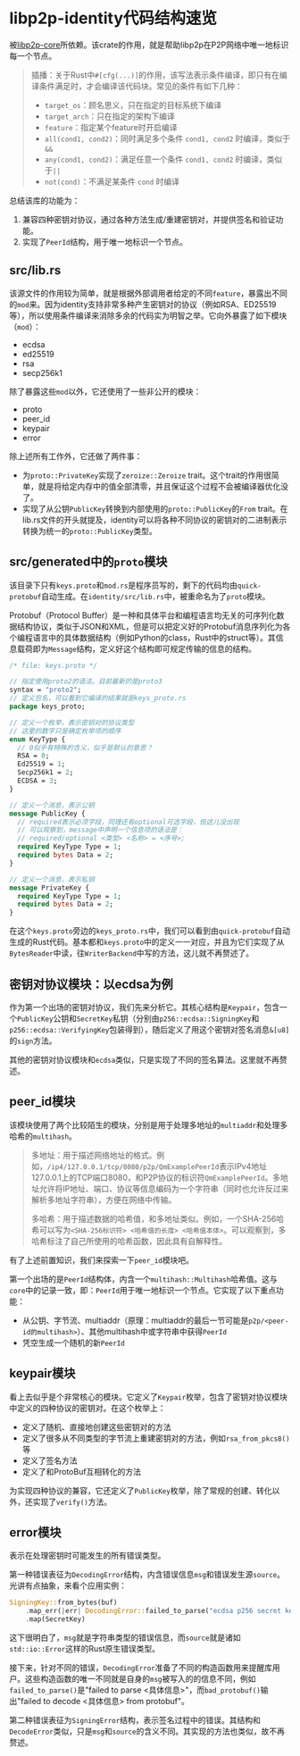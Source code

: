 # libp2p-identity代码结构速览

被<a href="../core/note.md" target="_self">libp2p-core</a>所依赖。该crate的作用，就是帮助libp2p在P2P网络中唯一地标识每一个节点。

> 插播：关于Rust中`#[cfg(...)]`的作用，该写法表示条件编译，即只有在编译条件满足时，才会编译该代码块。常见的条件有如下几种：
>
> - `target_os`：顾名思义，只在指定的目标系统下编译
> - `target_arch`：只在指定的架构下编译
> - `feature`：指定某个feature时开启编译
> - `all(cond1, cond2)`：同时满足多个条件 `cond1, cond2` 时编译，类似于`&&`
> - `any(cond1, cond2)`：满足任意一个条件 `cond1, cond2` 时编译，类似于`||`
> - `not(cond)`：不满足某条件 `cond` 时编译

总结该库的功能为：
1. 兼容四种密钥对协议，通过各种方法生成/重建密钥对，并提供签名和验证功能。
2. 实现了`PeerId`结构，用于唯一地标识一个节点。

## src/lib.rs

该源文件的作用较为简单，就是根据外部调用者给定的不同`feature`，暴露出不同的`mod`来。因为identity支持非常多种产生密钥对的协议（例如RSA、ED25519等），所以使用条件编译来消除多余的代码实为明智之举。它向外暴露了如下模块（`mod`）：

- ecdsa
- ed25519
- rsa
- secp256k1

除了暴露这些`mod`以外，它还使用了一些非公开的模块：

- proto
- peer_id
- keypair
- error

除上述所有工作外，它还做了两件事：

- 为`proto::PrivateKey`实现了`zeroize::Zeroize` trait。这个trait的作用很简单，就是将给定内存中的值全部清零，并且保证这个过程不会被编译器优化没了。
- 实现了从公钥`PublicKey`转换到内部使用的`proto::PublicKey`的`From` trait。在lib.rs文件的开头就提及，identity可以将各种不同协议的密钥对的二进制表示转换为统一的`proto::PublicKey`类型。

## src/generated中的`proto`模块

该目录下只有`keys.proto`和`mod.rs`是程序员写的，剩下的代码均由`quick-protobuf`自动生成。在`identity/src/lib.rs`中，被重命名为了`proto`模块。

Protobuf（Protocol Buffer）是一种和具体平台和编程语言均无关的可序列化数据结构协议，类似于JSON和XML，但是可以把定义好的Protobuf消息序列化为各个编程语言中的具体数据结构（例如Python的class，Rust中的struct等）。其信息载荷即为`Message`结构，定义好这个结构即可规定传输的信息的结构。

```proto
/* file: keys.proto */

// 指定使用proto2的语法。目前最新的是proto3
syntax = "proto2";
// 定义包名，可以看到它编译的结果就是keys_proto.rs
package keys_proto;

// 定义一个枚举，表示密钥对的协议类型
// 这里的数字只是确定枚举项的顺序
enum KeyType {
  // 0似乎有特殊的含义，似乎是默认的意思？
  RSA = 0;
  Ed25519 = 1;
  Secp256k1 = 2;
  ECDSA = 3;
}

// 定义一个消息，表示公钥
message PublicKey {
  // required表示必须字段，同理还有optional可选字段，但这儿没出现
  // 可以观察到，message中声明一个信息项的语法是：
  // required/optional <类型> <名称> = <序号>;
  required KeyType Type = 1;
  required bytes Data = 2;
}

// 定义一个消息，表示私钥
message PrivateKey {
  required KeyType Type = 1;
  required bytes Data = 2;
}
```

在这个`keys.proto`旁边的`keys_proto.rs`中，我们可以看到由`quick-protobuf`自动生成的Rust代码。基本都和`keys.proto`中的定义一一对应，并且为它们实现了从`BytesReader`中读，往`WriterBackend`中写的方法，这儿就不再赘述了。

## 密钥对协议模块：以ecdsa为例

作为第一个出场的密钥对协议，我们先来分析它。其核心结构是`Keypair`，包含一个`PublicKey`公钥和`SecretKey`私钥（分别由`p256::ecdsa::SigningKey`和`p256::ecdsa::VerifyingKey`包装得到），随后定义了用这个密钥对签名消息`&[u8]`的`sign`方法。

其他的密钥对协议模块和`ecdsa`类似，只是实现了不同的签名算法。这里就不再赘述。

## peer_id模块

该模块使用了两个比较陌生的模块，分别是用于处理多地址的`multiaddr`和处理多哈希的`multihash`。

> 多地址：用于描述网络地址的格式。例如，`/ip4/127.0.0.1/tcp/8080/p2p/QmExamplePeerId`表示IPv4地址127.0.0.1上的TCP端口8080，和P2P协议的标识符`QmExamplePeerId`。多地址允许将IP地址、端口、协议等信息编码为一个字符串（同时也允许反过来解析多地址字符串），方便在网络中传输。
>
> 多哈希：用于描述数据的哈希值，和多地址类似。例如，一个SHA-256哈希可以写为`<SHA-256标识符> <哈希值的长度> <哈希值本体>`。可以观察到，多哈希标注了自己所使用的哈希函数，因此具有自解释性。

有了上述前置知识，我们来探索一下`peer_id`模块吧。

第一个出场的是`PeerId`结构体，内含一个`multihash::Multihash`哈希值。这与`core`中的记录一致，即：`PeerId`用于唯一地标识一个节点。它实现了以下重点功能：

- 从公钥、字节流、multiaddr（原理：multiaddr的最后一节可能是`p2p/<peer-id的multihash>`）、其他multihash中或字符串中获得`PeerId`
- 凭空生成一个随机的新`PeerId`

## keypair模块

看上去似乎是个非常核心的模块。它定义了`Keypair`枚举，包含了密钥对协议模块中定义的四种协议的密钥对。在这个枚举上：
- 定义了随机、直接地创建这些密钥对的方法
- 定义了很多从不同类型的字节流上重建密钥对的方法，例如`rsa_from_pkcs8()`等
- 定义了签名方法
- 定义了和ProtoBuf互相转化的方法

为实现四种协议的兼容，它还定义了`PublicKey`枚举，除了常规的创建、转化以外，还实现了`verify()`方法。

## error模块

表示在处理密钥时可能发生的所有错误类型。

第一种错误表征为`DecodingError`结构，内含错误信息`msg`和错误发生源`source`。光讲有点抽象，来看个应用实例：

```rust
SigningKey::from_bytes(buf)
    .map_err(|err| DecodingError::failed_to_parse("ecdsa p256 secret key", err))
    .map(SecretKey)
```

这下很明白了，`msg`就是字符串类型的错误信息，而`source`就是诸如`std::io::Error`这样的Rust原生错误类型。

接下来，针对不同的错误，`DecodingError`准备了不同的构造函数用来提醒库用户。这些构造函数的唯一不同就是自身的`msg`被写入的的信息不同，例如`failed_to_parse()`是"failed to parse <具体信息>"，而`bad_protobuf()`输出"failed to decode <具体信息> from protobuf"。

第二种错误表征为`SigningError`结构，表示签名过程中的错误。其结构和`DecodeError`类似，只是`msg`和`source`的含义不同。其实现的方法也类似，故不再赘述。